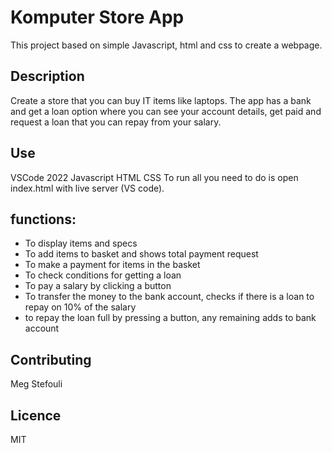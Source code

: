 # Komputer Store App

This project based on simple Javascript, html and css to create a webpage.

## Description

Create a store that you can buy IT items like laptops. The app has a bank and get a loan option where you can see your account details, get paid and request a loan that you can repay from your salary.

## Use

VSCode 2022
Javascript
HTML
CSS
To run all you need to do is open index.html with live server (VS code).

## functions:

- To display items and specs
- To add items to basket and shows total payment request
- To make a payment for items in the basket
- To check conditions for getting a loan
- To pay a salary by clicking a button
- To transfer the money to the bank account, checks if there is a loan to repay on 10% of the salary
- to repay the loan full by pressing a button, any remaining adds to bank account

## Contributing

Meg Stefouli

## Licence

MIT
